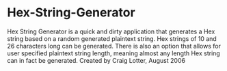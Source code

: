 Hex-String-Generator
====================

Hex String Generator is a quick and dirty application that generates a Hex string based on a random generated plaintext string. Hex strings of 10 and 26 characters long can be generated. There is also an option that allows for user specified plaintext string length, meaning almost any length Hex string can in fact be generated.  Created by Craig Lotter, August 2006
